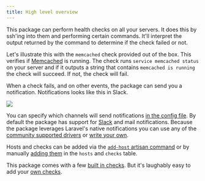 ```yaml
---
title: High level overview
---
```


This package can perform health checks on all your servers. It does this by ssh'ing into them and performing certain commands. It'll interpret the output returned by the command to determine if the check failed or not.

Let's illustrate this with the `memcached` check provided out of the box. This verifies if [Memcached](https://memcached.org/) is running. The check runs `service memcached status` on your server and if it outputs a string that contains `memcached is running` the check will succeed. If not, the check will fail.

When a check fails, and on other events, the package can send you a notification. Notifications looks like this in Slack.
 
<img src="/images/server-monitor/check-failed.jpg" class="screenshot -slack">
 
You can specify which channels will send notifications [in the config file](https://docs.spatie.be/laravel-server-monitor/v1/installation-and-setup#basic-installation). By default the package has support for [Slack](https://slack.com/) and mail notifications. Because the package leverages Laravel's native notifications you can use any of the [community supported drivers](https://github.com/laravel-notification-channels) or [write your own](https://laravel.com/docs/5.4/notifications#custom-channels).
 
Hosts and checks can be added via the [`add-host` artisan command](https://docs.spatie.be/laravel-server-monitor/v1/monitoring-basics/managing-hosts#adding-hosts) or by manually [adding them](https://docs.spatie.be/laravel-server-monitor/v1/advanced-usage/manually-modifying-hosts-and-checks) in the `hosts` and `checks` table.

This package comes with a few [built in checks](https://docs.spatie.be/laravel-server-monitor/v1/monitoring-basics/built-in-checks). But it's laughably easy to add your [own checks](https://docs.spatie.be/laravel-server-monitor/v1/monitoring-basics/writing-your-own-checks).
